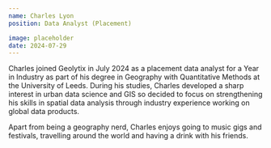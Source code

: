 ```yaml
---
name: Charles Lyon
position: Data Analyst (Placement)

image: placeholder
date: 2024-07-29
---
```


Charles joined Geolytix in July 2024 as a placement data analyst for a Year in Industry as part of his degree in Geography with Quantitative Methods at the University of Leeds. During his studies, Charles developed a sharp interest in urban data science and GIS so decided to focus on strengthening his skills in spatial data analysis through industry experience working on global data products.

Apart from being a geography nerd, Charles enjoys going to music gigs and festivals, travelling around the world and having a drink with his friends.

